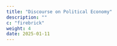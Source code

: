 ```yaml
---
title: "Discourse on Political Economy"
description: ""
c: "firebrick"
weight: 4
date: 2025-01-11
---
```

